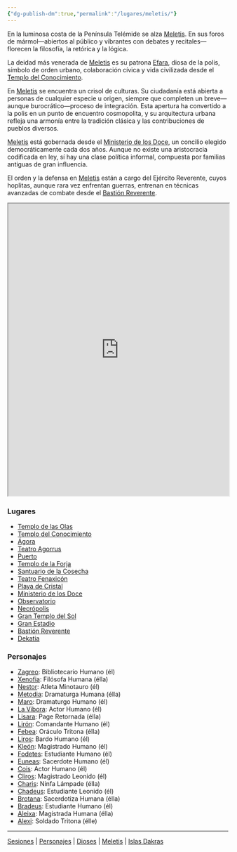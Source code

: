 ```yaml
---
{"dg-publish-dm":true,"permalink":"/lugares/meletis/"}
---
```


<p><span>En la luminosa costa de la Península Telémide se alza <a data-tooltip-position="top" aria-label="Lugares/Meletis" data-href="Lugares/Meletis" href="Lugares/Meletis" class="internal-link" target="_blank" rel="noopener nofollow">Meletis</a>. En sus foros de mármol—abiertos al público y vibrantes con debates y recitales—florecen la filosofía, la retórica y la lógica.</span></p><p><span>La deidad más venerada de <a data-tooltip-position="top" aria-label="Lugares/Meletis" data-href="Lugares/Meletis" href="Lugares/Meletis" class="internal-link" target="_blank" rel="noopener nofollow">Meletis</a> es su patrona <a data-tooltip-position="top" aria-label="Dioses/Efara" data-href="Dioses/Efara" href="Dioses/Efara" class="internal-link" target="_blank" rel="noopener nofollow">Efara</a>, diosa de la polis, símbolo de orden urbano, colaboración cívica y vida civilizada desde el <a data-tooltip-position="top" aria-label="Lugares/Templo del Conocimiento" data-href="Lugares/Templo del Conocimiento" href="Lugares/Templo del Conocimiento" class="internal-link" target="_blank" rel="noopener nofollow">Templo del Conocimiento</a>.</span></p><p><span>En <a data-tooltip-position="top" aria-label="Lugares/Meletis" data-href="Lugares/Meletis" href="Lugares/Meletis" class="internal-link" target="_blank" rel="noopener nofollow">Meletis</a> se encuentra un crisol de culturas. Su ciudadanía está abierta a personas de cualquier especie u origen, siempre que completen un breve—aunque burocrático—proceso de integración. Esta apertura ha convertido a la polis en un punto de encuentro cosmopolita, y su arquitectura urbana refleja una armonía entre la tradición clásica y las contribuciones de pueblos diversos.</span></p><p><span><a data-tooltip-position="top" aria-label="Lugares/Meletis" data-href="Lugares/Meletis" href="Lugares/Meletis" class="internal-link" target="_blank" rel="noopener nofollow">Meletis</a> está gobernada desde el <a data-tooltip-position="top" aria-label="Lugares/Ministerio de los Doce" data-href="Lugares/Ministerio de los Doce" href="Lugares/Ministerio de los Doce" class="internal-link" target="_blank" rel="noopener nofollow">Ministerio de los Doce</a>, un concilio elegido democráticamente cada dos años. Aunque no existe una aristocracia codificada en ley, sí hay una clase política informal, compuesta por familias antiguas de gran influencia.</span></p><p><span>El orden y la defensa en <a data-tooltip-position="top" aria-label="Lugares/Meletis" data-href="Lugares/Meletis" href="Lugares/Meletis" class="internal-link" target="_blank" rel="noopener nofollow">Meletis</a> están a cargo del Ejército Reverente, cuyos hoplitas, aunque rara vez enfrentan guerras, entrenan en técnicas avanzadas de combate desde el <a data-tooltip-position="top" aria-label="Lugares/Bastión Reverente" data-href="Lugares/Bastión Reverente" href="Lugares/Bastión Reverente" class="internal-link" target="_blank" rel="noopener nofollow">Bastión Reverente</a>.</span></p><iframe width="100%" height="666px" src="https://inongn.github.io/teros-map/?user=DM&amp;date=Thu Oct 30 2025 19:30:54 GMT-0600 (Central Standard Time)"><span></span></iframe><h3><span>Lugares</span></h3><p><ul class="dataview dataview-ul dataview-result-list-root-ul"><li class="dataview-result-list-li"><span><a data-tooltip-position="top" aria-label="Lugares/Templo de las Olas.md" data-href="Lugares/Templo de las Olas.md" href="Lugares/Templo de las Olas.md" class="internal-link" target="_blank" rel="noopener nofollow">Templo de las Olas</a></span></li><li class="dataview-result-list-li"><span><a data-tooltip-position="top" aria-label="Lugares/Templo del Conocimiento.md" data-href="Lugares/Templo del Conocimiento.md" href="Lugares/Templo del Conocimiento.md" class="internal-link" target="_blank" rel="noopener nofollow">Templo del Conocimiento</a></span></li><li class="dataview-result-list-li"><span><a data-tooltip-position="top" aria-label="Lugares/Ágora.md" data-href="Lugares/Ágora.md" href="Lugares/Ágora.md" class="internal-link" target="_blank" rel="noopener nofollow">Ágora</a></span></li><li class="dataview-result-list-li"><span><a data-tooltip-position="top" aria-label="Lugares/Teatro Agorrus.md" data-href="Lugares/Teatro Agorrus.md" href="Lugares/Teatro Agorrus.md" class="internal-link" target="_blank" rel="noopener nofollow">Teatro Agorrus</a></span></li><li class="dataview-result-list-li"><span><a data-tooltip-position="top" aria-label="Lugares/Puerto.md" data-href="Lugares/Puerto.md" href="Lugares/Puerto.md" class="internal-link" target="_blank" rel="noopener nofollow">Puerto</a></span></li><li class="dataview-result-list-li"><span><a data-tooltip-position="top" aria-label="Lugares/Templo de la Forja.md" data-href="Lugares/Templo de la Forja.md" href="Lugares/Templo de la Forja.md" class="internal-link" target="_blank" rel="noopener nofollow">Templo de la Forja</a></span></li><li class="dataview-result-list-li"><span><a data-tooltip-position="top" aria-label="Lugares/Santuario de la Cosecha.md" data-href="Lugares/Santuario de la Cosecha.md" href="Lugares/Santuario de la Cosecha.md" class="internal-link" target="_blank" rel="noopener nofollow">Santuario de la Cosecha</a></span></li><li class="dataview-result-list-li"><span><a data-tooltip-position="top" aria-label="Lugares/Teatro Fenaxicón.md" data-href="Lugares/Teatro Fenaxicón.md" href="Lugares/Teatro Fenaxicón.md" class="internal-link" target="_blank" rel="noopener nofollow">Teatro Fenaxicón</a></span></li><li class="dataview-result-list-li"><span><a data-tooltip-position="top" aria-label="Lugares/Playa de Cristal.md" data-href="Lugares/Playa de Cristal.md" href="Lugares/Playa de Cristal.md" class="internal-link" target="_blank" rel="noopener nofollow">Playa de Cristal</a></span></li><li class="dataview-result-list-li"><span><a data-tooltip-position="top" aria-label="Lugares/Ministerio de los Doce.md" data-href="Lugares/Ministerio de los Doce.md" href="Lugares/Ministerio de los Doce.md" class="internal-link" target="_blank" rel="noopener nofollow">Ministerio de los Doce</a></span></li><li class="dataview-result-list-li"><span><a data-tooltip-position="top" aria-label="Lugares/Observatorio.md" data-href="Lugares/Observatorio.md" href="Lugares/Observatorio.md" class="internal-link" target="_blank" rel="noopener nofollow">Observatorio</a></span></li><li class="dataview-result-list-li"><span><a data-tooltip-position="top" aria-label="Lugares/Necrópolis.md" data-href="Lugares/Necrópolis.md" href="Lugares/Necrópolis.md" class="internal-link" target="_blank" rel="noopener nofollow">Necrópolis</a></span></li><li class="dataview-result-list-li"><span><a data-tooltip-position="top" aria-label="Lugares/Gran Templo del Sol.md" data-href="Lugares/Gran Templo del Sol.md" href="Lugares/Gran Templo del Sol.md" class="internal-link" target="_blank" rel="noopener nofollow">Gran Templo del Sol</a></span></li><li class="dataview-result-list-li"><span><a data-tooltip-position="top" aria-label="Lugares/Gran Estadio.md" data-href="Lugares/Gran Estadio.md" href="Lugares/Gran Estadio.md" class="internal-link" target="_blank" rel="noopener nofollow">Gran Estadio</a></span></li><li class="dataview-result-list-li"><span><a data-tooltip-position="top" aria-label="Lugares/Bastión Reverente.md" data-href="Lugares/Bastión Reverente.md" href="Lugares/Bastión Reverente.md" class="internal-link" target="_blank" rel="noopener nofollow">Bastión Reverente</a></span></li><li class="dataview-result-list-li"><span><a data-tooltip-position="top" aria-label="Lugares/Dekatia.md" data-href="Lugares/Dekatia.md" href="Lugares/Dekatia.md" class="internal-link" target="_blank" rel="noopener nofollow">Dekatia</a></span></li></ul></p><h3><span>Personajes</span></h3><p><ul class="dataview dataview-ul dataview-result-list-root-ul"><li class="dataview-result-list-li"><span><a data-tooltip-position="top" aria-label="Personajes/Zagreo.md" data-href="Personajes/Zagreo.md" href="Personajes/Zagreo.md" class="internal-link" target="_blank" rel="noopener nofollow">Zagreo</a>: Bibliotecario Humano (él)</span></li><li class="dataview-result-list-li"><span><a data-tooltip-position="top" aria-label="Personajes/Xenofia.md" data-href="Personajes/Xenofia.md" href="Personajes/Xenofia.md" class="internal-link" target="_blank" rel="noopener nofollow">Xenofia</a>: Filósofa Humana (élla)</span></li><li class="dataview-result-list-li"><span><a data-tooltip-position="top" aria-label="Personajes/Nestor.md" data-href="Personajes/Nestor.md" href="Personajes/Nestor.md" class="internal-link" target="_blank" rel="noopener nofollow">Nestor</a>: Atleta Minotauro (él)</span></li><li class="dataview-result-list-li"><span><a data-tooltip-position="top" aria-label="Personajes/Metodia.md" data-href="Personajes/Metodia.md" href="Personajes/Metodia.md" class="internal-link" target="_blank" rel="noopener nofollow">Metodia</a>: Dramaturga Humana (élla)</span></li><li class="dataview-result-list-li"><span><a data-tooltip-position="top" aria-label="Personajes/Maro.md" data-href="Personajes/Maro.md" href="Personajes/Maro.md" class="internal-link" target="_blank" rel="noopener nofollow">Maro</a>: Dramaturgo Humano (él)</span></li><li class="dataview-result-list-li"><span><a data-tooltip-position="top" aria-label="Personajes/La Víbora.md" data-href="Personajes/La Víbora.md" href="Personajes/La Víbora.md" class="internal-link" target="_blank" rel="noopener nofollow">La Víbora</a>: Actor Humano (él)</span></li><li class="dataview-result-list-li"><span><a data-tooltip-position="top" aria-label="Personajes/Lisara.md" data-href="Personajes/Lisara.md" href="Personajes/Lisara.md" class="internal-link" target="_blank" rel="noopener nofollow">Lisara</a>: Page Retornada (élla)</span></li><li class="dataview-result-list-li"><span><a data-tooltip-position="top" aria-label="Personajes/Lirón.md" data-href="Personajes/Lirón.md" href="Personajes/Lirón.md" class="internal-link" target="_blank" rel="noopener nofollow">Lirón</a>: Comandante Humano (él)</span></li><li class="dataview-result-list-li"><span><a data-tooltip-position="top" aria-label="Personajes/Febea.md" data-href="Personajes/Febea.md" href="Personajes/Febea.md" class="internal-link" target="_blank" rel="noopener nofollow">Febea</a>: Oráculo Tritona (élla)</span></li><li class="dataview-result-list-li"><span><a data-tooltip-position="top" aria-label="Personajes/Liros.md" data-href="Personajes/Liros.md" href="Personajes/Liros.md" class="internal-link" target="_blank" rel="noopener nofollow">Liros</a>: Bardo Humano (él)</span></li><li class="dataview-result-list-li"><span><a data-tooltip-position="top" aria-label="Personajes/Kleón.md" data-href="Personajes/Kleón.md" href="Personajes/Kleón.md" class="internal-link" target="_blank" rel="noopener nofollow">Kleón</a>: Magistrado Humano (él)</span></li><li class="dataview-result-list-li"><span><a data-tooltip-position="top" aria-label="Personajes/Fodetes.md" data-href="Personajes/Fodetes.md" href="Personajes/Fodetes.md" class="internal-link" target="_blank" rel="noopener nofollow">Fodetes</a>: Estudiante Humano (él)</span></li><li class="dataview-result-list-li"><span><a data-tooltip-position="top" aria-label="Personajes/Euneas.md" data-href="Personajes/Euneas.md" href="Personajes/Euneas.md" class="internal-link" target="_blank" rel="noopener nofollow">Euneas</a>: Sacerdote Humano (él)</span></li><li class="dataview-result-list-li"><span><a data-tooltip-position="top" aria-label="Personajes/Cois.md" data-href="Personajes/Cois.md" href="Personajes/Cois.md" class="internal-link" target="_blank" rel="noopener nofollow">Cois</a>: Actor Humano (él)</span></li><li class="dataview-result-list-li"><span><a data-tooltip-position="top" aria-label="Personajes/Cliros.md" data-href="Personajes/Cliros.md" href="Personajes/Cliros.md" class="internal-link" target="_blank" rel="noopener nofollow">Cliros</a>: Magistrado Leonido (él)</span></li><li class="dataview-result-list-li"><span><a data-tooltip-position="top" aria-label="Personajes/Charis.md" data-href="Personajes/Charis.md" href="Personajes/Charis.md" class="internal-link" target="_blank" rel="noopener nofollow">Charis</a>: Ninfa Lámpade (élla)</span></li><li class="dataview-result-list-li"><span><a data-tooltip-position="top" aria-label="Personajes/Chadeus.md" data-href="Personajes/Chadeus.md" href="Personajes/Chadeus.md" class="internal-link" target="_blank" rel="noopener nofollow">Chadeus</a>: Estudiante Leonido (él)</span></li><li class="dataview-result-list-li"><span><a data-tooltip-position="top" aria-label="Personajes/Brotana.md" data-href="Personajes/Brotana.md" href="Personajes/Brotana.md" class="internal-link" target="_blank" rel="noopener nofollow">Brotana</a>: Sacerdotiza Humana (élla)</span></li><li class="dataview-result-list-li"><span><a data-tooltip-position="top" aria-label="Personajes/Bradeus.md" data-href="Personajes/Bradeus.md" href="Personajes/Bradeus.md" class="internal-link" target="_blank" rel="noopener nofollow">Bradeus</a>: Estudiante Humano (él)</span></li><li class="dataview-result-list-li"><span><a data-tooltip-position="top" aria-label="Personajes/Aleixa.md" data-href="Personajes/Aleixa.md" href="Personajes/Aleixa.md" class="internal-link" target="_blank" rel="noopener nofollow">Aleixa</a>: Magistrada Humana (élla)</span></li><li class="dataview-result-list-li"><span><a data-tooltip-position="top" aria-label="Personajes/Alexi.md" data-href="Personajes/Alexi.md" href="Personajes/Alexi.md" class="internal-link" target="_blank" rel="noopener nofollow">Alexi</a>: Soldado Tritona (élle)</span></li></ul></p><p><span><hr></span></p><span><span><a data-tooltip-position="top" aria-label="Almanaque/Sesiones" data-href="Almanaque/Sesiones" href="Almanaque/Sesiones" class="internal-link" target="_blank" rel="noopener nofollow">Sesiones</a> | <a data-tooltip-position="top" aria-label="Almanaque/Personajes" data-href="Almanaque/Personajes" href="Almanaque/Personajes" class="internal-link" target="_blank" rel="noopener nofollow">Personajes</a> | <a data-tooltip-position="top" aria-label="Almanaque/Dioses" data-href="Almanaque/Dioses" href="Almanaque/Dioses" class="internal-link" target="_blank" rel="noopener nofollow">Dioses</a> | <a data-tooltip-position="top" aria-label="Lugares/Meletis" data-href="Lugares/Meletis" href="Lugares/Meletis" class="internal-link" target="_blank" rel="noopener nofollow">Meletis</a> | <a data-tooltip-position="top" aria-label="Lugares/Islas Dakras" data-href="Lugares/Islas Dakras" href="Lugares/Islas Dakras" class="internal-link" target="_blank" rel="noopener nofollow">Islas Dakras</a> </span></span>